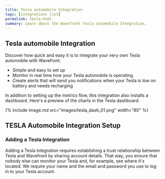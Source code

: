 ```yaml
---
title: Tesla automobile Integration
tags: [integrations list]
permalink: tesla.html
summary: Learn about the Wavefront Tesla automobile Integration.
---
```

## Tesla automobile Integration

Discover how quick and easy it is to integrate your very own Tesla automobile with Wavefront.
- Simple and easy to set up
- Monitor in real time how your Tesla automobile is operating
- Create alerts that will send you notifications when your Tesla is low on battery and needs recharging

In addition to setting up the metrics flow, this integration also installs a dashboard. Here's a preview of the charts in the Tesla dashboard.

{% include image.md src="images/tesla_dash_01.png" width="80" %}
## TESLA Automobile Integration Setup



### Adding a Tesla Integration

Adding a Tesla integration requires establishing a trust relationship between Tesla and Wavefront by sharing account details. That way, you ensure that nobody else can monitor your Tesla and, for example, see where it's located.  We require your name and the email and password you use to log in to your Tesla account. 



